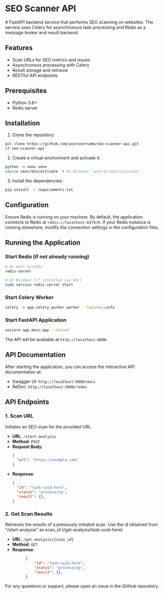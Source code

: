 # SEO Scanner API

A FastAPI backend service that performs SEO scanning on websites. The service uses Celery for asynchronous task processing and Redis as a message broker and result backend.

## Features

- Scan URLs for SEO metrics and issues
- Asynchronous processing with Celery
- Result storage and retrieval
- RESTful API endpoints

## Prerequisites

- Python 3.8+
- Redis server

## Installation

1. Clone the repository:

```bash
git clone https://github.com/yourusername/seo-scanner-api.git
cd seo-scanner-api
```

2. Create a virtual environment and activate it:

```bash
python -m venv venv
source venv/bin/activate  # On Windows: venv\Scripts\activate
```

3. Install the dependencies:

```bash
pip install -r requirements.txt
```

## Configuration

Ensure Redis is running on your machine. By default, the application connects to Redis at `redis://localhost:6379/0`. If your Redis instance is running elsewhere, modify the connection settings in the configuration files.

## Running the Application

### Start Redis (if not already running)

```bash
# On most systems
redis-server

# On Windows (if installed via WSL)
sudo service redis-server start
```

### Start Celery Worker

```bash
celery -A app.celery_worker worker --loglevel=info
```

### Start FastAPI Application

```bash
uvicorn app.main:app --reload
```

The API will be available at `http://localhost:8000`.

## API Documentation

After starting the application, you can access the interactive API documentation at:
- Swagger UI: `http://localhost:8000/docs`
- ReDoc: `http://localhost:8000/redoc`

## API Endpoints

### 1. Scan URL

Initiates an SEO scan for the provided URL.

- **URL**: `/start-analysis`
- **Method**: `POST`
- **Request Body**:
  ```json
  {
    "url": "https://example.com"
  }
  ```
- **Response**:
  ```json
  {
    "id": "task-uuid-here",
    "status": "processing",
    "result": {},
  }
  ```

### 2. Get Scan Results

Retrieves the results of a previously initiated scan.
Use the id obtained from "/start-analysis" as scan_id (/get-analysis/task-uuid-here)

- **URL**: `/get-analysis/{scan_id}` 
- **Method**: `GET`
- **Response**:
  ```json
        {
            "id": "task-uuid-here",
            "status": "processing",
            "result": {},
        }
  ```

For any questions or support, please open an issue in the GitHub repository.